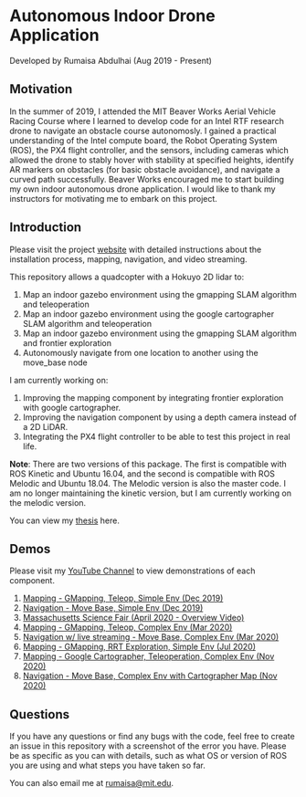 # Autonomous Indoor Drone Application

Developed by Rumaisa Abdulhai (Aug 2019 - Present)

## Motivation

In the summer of 2019, I attended the MIT Beaver Works Aerial Vehicle Racing Course where I learned to develop code for an Intel RTF research drone to navigate an obstacle course autonomosly. I gained a practical understanding of the Intel compute board, the Robot Operating System (ROS), the PX4 flight controller, and the sensors, including cameras which allowed the drone to stably hover with stability at specified heights, identify AR markers on obstacles (for basic obstacle avoidance), and navigate a curved path successfully. Beaver Works encouraged me to start building my own indoor autonomous drone application. I would like to thank my instructors for motivating me to embark on this project.

## Introduction

Please visit the project [website](https://rumaisaabdulhai.github.io/quad_sim/) with detailed instructions about the installation process, mapping, navigation, and video streaming.

This repository allows a quadcopter with a Hokuyo 2D lidar to:

1) Map an indoor gazebo environment using the gmapping SLAM algorithm and teleoperation
2) Map an indoor gazebo environment using the google cartographer SLAM algorithm and teleoperation
4) Map an indoor gazebo environment using the gmapping SLAM algorithm and frontier exploration
3) Autonomously navigate from one location to another using the move_base node

I am currently working on:

1) Improving the mapping component by integrating frontier exploration with google cartographer.
2) Improving the navigation component by using a depth camera instead of a 2D LiDAR.
3) Integrating the PX4 flight controller to be able to test this project in real life.

**Note**: There are two versions of this package. The first is compatible with ROS Kinetic and Ubuntu 16.04, and the second is compatible with ROS Melodic and Ubuntu 18.04. The Melodic version is also the master code. I am no longer maintaining the kinetic version, but I am currently working on the melodic version.

You can view my [thesis](http://users.wpi.edu/~rabdulhai/docs/Thesis.pdf) here.

## Demos

Please visit my [YouTube Channel](https://www.youtube.com/channel/UCfvje9FSd2gTdbsGxQ2Hmqg) to view demonstrations of each component.

1. [Mapping - GMapping, Teleop, Simple Env (Dec 2019)](https://youtu.be/1V5ocwOdLMg)
2. [Navigation - Move Base, Simple Env (Dec 2019)](https://youtu.be/QdkYYYw5Tec)
3. [Massachusetts Science Fair (April 2020 - Overview Video)]()
4. [Mapping - GMapping, Teleop, Complex Env (Mar 2020)](https://youtu.be/-c8N1ncmt2Q)
5. [Navigation w/ live streaming - Move Base, Complex Env (Mar 2020)](https://youtu.be/JbNfKr267cY)
6. [Mapping - GMapping, RRT Exploration, Simple Env (Jul 2020)](https://youtu.be/SNdfzReCWJQ)
7. [Mapping - Google Cartographer, Teleoperation, Complex Env (Nov 2020)](https://youtu.be/KcQ23XDVEuY)
8. [Navigation - Move Base, Complex Env with Cartographer Map (Nov 2020)](https://youtu.be/saH9n_xpQXI)

## Questions

If you have any questions or find any bugs with the code, feel free to create an issue in this repository with a screenshot of the error you have. Please be as specific as you can with details, such as what OS or version of ROS you are using and what steps you have taken so far.

You can also email me at [rumaisa@mit.edu](mailto:rumaisa@mit.edu).